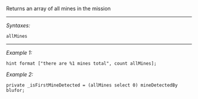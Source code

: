 Returns an array of all mines in the mission


---
*Syntaxes:*

`allMines`

---
*Example 1:*

```sqf
hint format ["there are %1 mines total", count allMines];
```

*Example 2:*

```sqf
private _isFirstMineDetected = (allMines select 0) mineDetectedBy blufor;
```